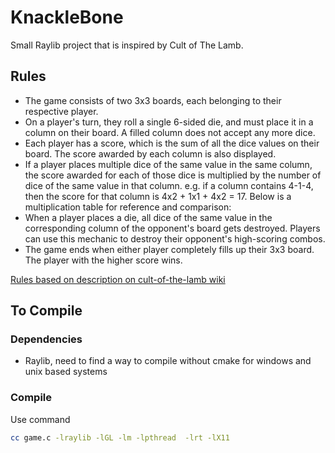 # KnackleBone

Small Raylib project that is inspired by Cult of The Lamb.

## Rules

- The game consists of two 3x3 boards, each belonging to their respective player.
- On a player's turn, they roll a single 6-sided die, and must place it in a column on their board. A filled column does not accept any more dice.
- Each player has a score, which is the sum of all the dice values on their board. The score awarded by each column is also displayed.
- If a player places multiple dice of the same value in the same column, the score awarded for each of those dice is multiplied by the number of dice of the same value in that column. e.g. if a column contains 4-1-4, then the score for that column is 4x2 + 1x1 + 4x2 = 17. Below is a multiplication table for reference and comparison:
- When a player places a die, all dice of the same value in the corresponding column of the opponent's board gets destroyed. Players can use this mechanic to destroy their opponent's high-scoring combos.
- The game ends when either player completely fills up their 3x3 board. The player with the higher score wins.

[Rules based on description on cult-of-the-lamb wiki](https://cult-of-the-lamb.fandom.com/wiki/Knucklebones)

## To Compile

### Dependencies

- Raylib, need to find a way to compile without cmake for windows and unix based systems

### Compile

Use command

```Bash
cc game.c -lraylib -lGL -lm -lpthread  -lrt -lX11
```

